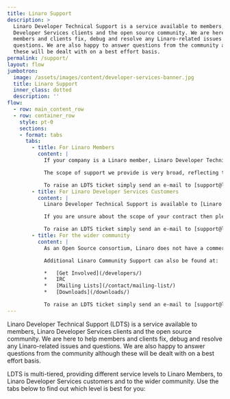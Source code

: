 ```yaml
---
title: Linaro Support
description: >
  Linaro Developer Technical Support is a service available to members, Linaro
  Developer Services clients and the open source community. We are here to help
  members and clients fix, debug and resolve any Linaro-related issues and
  questions. We are also happy to answer questions from the community although
  these will be dealt with on a best effort basis.
permalink: /support/
layout: flow
jumbotron:
  image: /assets/images/content/developer-services-banner.jpg
  title: Linaro Support
  inner_class: dotted
  description: ''
flow:
  - row: main_content_row
  - row: container_row
    style: pt-0
    sections:
    - format: tabs
      tabs:
        - title: For Linaro Members
          content: |
            If your company is a Linaro member, Linaro Developer Technical Support is one of the benefits you get. We are here to guide and support you on Linaro’s software releases, contributions to open source and training material. If you are unsure whether your company has access to LDTS then visit [our list of members](/members-by-group/) and check if your company is a Core, Club or Group member.

            The scope of support we provide is very broad, reflecting the many different areas Linaro operates in. Examples of technologies around which we provide support include GNU and LLVM toolchains for Arm platforms, Linux kernel (including mainline, Linaro Stable Kernel and kernel testing), power optimization and testing, OP-TEE, QEMU/KVM, LAVA, SQUAD and any work by your landing team.

            To raise an LDTS ticket simply send an e-mail to [support@linaro.org](mailto:support@linaro.org) from your company e-mail address or, if you prefer, register using your company e-mail address at [https://support.linaro.org](https://support.linaro.org). LDTS uses domain names to prioritize tickets from member companies, if you do not use your company e-mail address then your ticket will not be prioritized correctly.
        - title: For Linaro Developer Services Customers
          content: |
            Linaro Developer Technical Support is available to [Linaro Developer Services](/services/) customers at an additional fee as part of their contract. The scope of cover will vary depending on the contract and Statement of Work with each individual customer.

            If you are unsure about the scope of your contract then please raise a ticket with us nonetheless. Our engineers are briefed on the support levels for each customer and if you do not receive support as part of your contract we will treat your query as a community ticket (see next tab).

            To raise an LDTS ticket simply send an e-mail to [support@linaro.org](mailto:support@linaro.org) from company e-mail address or, if you prefer, register using your company e-mail address at [https://support.linaro.org](https://support.linaro.org). LDTS uses domain names to prioritize tickets from our customers, if you do not use your company e-mail address then your ticket will not be prioritized correctly.
        - title: For the wider community
          content: |
            As an Open Source consortium, Linaro does not have a commercial product set; rather, we are Member funded for Member directed projects and efforts for Linux on Arm. Community (non-Member) tickets are therefore handled on a best effort basis. Our free-of-charge service does not provide comprehensive technical support. The scope is much less broad than that offered to members and customers and we are not able to look deeply into specific problems. However where we have information to hand that can help, we will be delighted to share it.

            Additional Linaro Community Support can also be found at:

            *   [Get Involved](/developers/)
            *   IRC
            *   [Mailing Lists](/contact/mailing-list/)
            *   [Downloads](/downloads/)

            To raise an LDTS ticket simply send an e-mail to [support@linaro.org](mailto:support@linaro.org) or, if you prefer, register at [https://support.linaro.org](https://support.linaro.org/).
---
```

Linaro Developer Technical Support (LDTS) is a service available to members, Linaro Developer Services clients and
the open source community. We are here to help members and clients fix, debug and resolve any Linaro-related issues
and questions. We are also happy to answer questions from the community although these will be dealt with on a best
effort basis.

LDTS is multi-tiered, providing different service levels to Linaro Members, to Linaro Developer Services customers
and to the wider community. Use the tabs below to find out which level is best for you:

